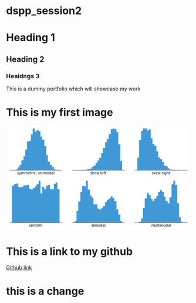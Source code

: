 # dspp_session2
# Heading 1
## Heading 2
### Heaidngs 3

This is a dummy portfolio which will showcase my work

# This is my first image


![image](images/histogram-example-2.png)


# This is a link to my github

[Github link](https://github.com/a-s-munaf)

# this is a change
